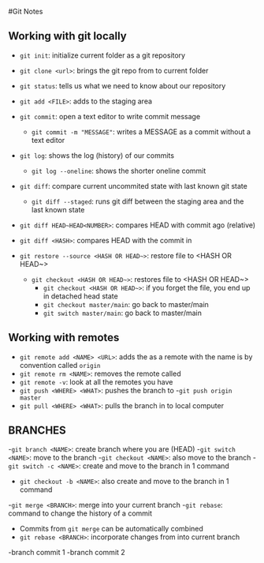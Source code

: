 #Git Notes

## Working with git locally

- `git init`: initialize current folder as a git repository
- `git clone <url>`: brings the git repo from <url> to current folder
- `git status`: tells us what we need to know about our repository

- `git add <FILE>`: adds <FILE> to the staging area
- `git commit`: open a text editor to write commit message 
  - `git commit -m "MESSAGE"`: writes a MESSAGE as a commit without a text editor

- `git log`: shows the log (history) of our commits
  - `git log --oneline`: shows the shorter oneline commit

- `git diff`: compare current uncommited state with last known git state
  - `git diff --staged`: runs git diff between the staging area and the last known state
- `git diff HEAD~HEAD<NUMBER>`: compares HEAD with commit <NUMBER> ago (relative)
- `git diff <HASH>`: compares HEAD with the commit in <HASH>

- `git restore --source <HASH OR HEAD~>`: restore file to <HASH OR HEAD~>
    - `git checkout <HASH OR HEAD~>`: restores file to <HASH OR HEAD~>
        - `git checkout <HASH OR HEAD~>`: if you forget the file, you end up in detached head state
        - `git checkout master/main`: go back to master/main
        - `git switch master/main`: go back to master/main

## Working with remotes

- `git remote add <NAME> <URL>`: adds the <URL> as a remote with the name <NAME>
    <NAME> is by convention called `origin`
- `git remote rm <NAME>`: removes the remote called <NAME>
- `git remote -v`: look at all the remotes you have
- `git push <WHERE> <WHAT>`: pushes the <WHAT> branch to <WHERE>
    -`git push origin master`
- `git pull <WHERE> <WHAT>`: pulls the <WHAT> branch in <WHERE> to local computer

## BRANCHES

-`git branch <NAME>`: create branch <NAME> where you are (HEAD)
-`git switch <NAME>`: move to the branch <NAME>
  -`git checkout <NAME>`: also move to the branch <NAME>
-`git switch -c <NAME>`: create and move to the branch <NAME> in 1 command
  - `git checkout -b <NAME>`: also create and move to the branch <NAME> in 1 command 

-`git merge <BRANCH>`: merge <BRANCH> into your current branch
-`git rebase`: command to change the history of a commit 
  - Commits from `git merge` can be automatically combined
- `git rebase <BRANCH>`: incorporate changes from <BRANCH> into current branch

-branch commit 1
-branch commit 2

